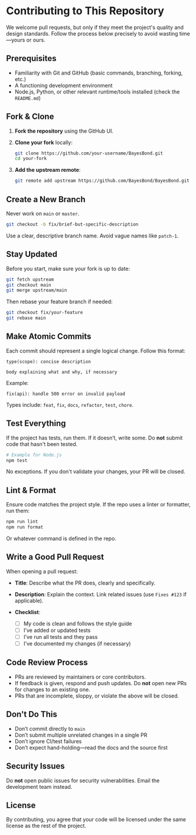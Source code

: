 # Contributing to This Repository

We welcome pull requests, but only if they meet the project's quality and design standards. Follow the process below precisely to avoid wasting time—yours or ours.

## Prerequisites

- Familiarity with Git and GitHub (basic commands, branching, forking, etc.)
- A functioning development environment
- Node.js, Python, or other relevant runtime/tools installed (check the `README.md`)

## Fork & Clone

1. **Fork the repository** using the GitHub UI.
2. **Clone your fork** locally:
   ```bash
   git clone https://github.com/your-username/BayesBond.git
   cd your-fork

3. **Add the upstream remote**:

   ```bash
   git remote add upstream https://github.com/BayesBond/BayesBond.git
   ```

## Create a New Branch

Never work on `main` or `master`.

```bash
git checkout -b fix/brief-but-specific-description
```

Use a clear, descriptive branch name. Avoid vague names like `patch-1`.

## Stay Updated

Before you start, make sure your fork is up to date:

```bash
git fetch upstream
git checkout main
git merge upstream/main
```

Then rebase your feature branch if needed:

```bash
git checkout fix/your-feature
git rebase main
```

## Make Atomic Commits

Each commit should represent a single logical change. Follow this format:

```text
type(scope): concise description

body explaining what and why, if necessary
```

Example:

```text
fix(api): handle 500 error on invalid payload
```

Types include: `feat`, `fix`, `docs`, `refactor`, `test`, `chore`.

## Test Everything

If the project has tests, run them. If it doesn’t, write some. Do **not** submit code that hasn't been tested.

```bash
# Example for Node.js
npm test
```

No exceptions. If you don't validate your changes, your PR will be closed.

## Lint & Format

Ensure code matches the project style. If the repo uses a linter or formatter, run them:

```bash
npm run lint
npm run format
```

Or whatever command is defined in the repo.

## Write a Good Pull Request

When opening a pull request:

* **Title**: Describe what the PR does, clearly and specifically.
* **Description**: Explain the context. Link related issues (use `Fixes #123` if applicable).
* **Checklist**:

  * [ ] My code is clean and follows the style guide
  * [ ] I’ve added or updated tests
  * [ ] I’ve run all tests and they pass
  * [ ] I’ve documented my changes (if necessary)

## Code Review Process

* PRs are reviewed by maintainers or core contributors.
* If feedback is given, respond and push updates. Do **not** open new PRs for changes to an existing one.
* PRs that are incomplete, sloppy, or violate the above will be closed.

## Don't Do This

* Don’t commit directly to `main`
* Don’t submit multiple unrelated changes in a single PR
* Don’t ignore CI/test failures
* Don’t expect hand-holding—read the docs and the source first

## Security Issues

Do **not** open public issues for security vulnerabilities. Email the development team instead.

## License

By contributing, you agree that your code will be licensed under the same license as the rest of the project.

